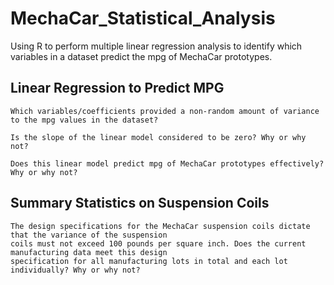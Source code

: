 # MechaCar_Statistical_Analysis
Using R to perform multiple linear regression analysis to identify which variables in a dataset predict the mpg of MechaCar prototypes.

## Linear Regression to Predict MPG
    Which variables/coefficients provided a non-random amount of variance to the mpg values in the dataset?

    Is the slope of the linear model considered to be zero? Why or why not?

    Does this linear model predict mpg of MechaCar prototypes effectively? Why or why not?
    
## Summary Statistics on Suspension Coils
    The design specifications for the MechaCar suspension coils dictate that the variance of the suspension 
    coils must not exceed 100 pounds per square inch. Does the current manufacturing data meet this design 
    specification for all manufacturing lots in total and each lot individually? Why or why not?
    

